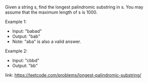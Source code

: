 Given a string s, find the longest palindromic substring in s. You may assume that the maximum length of s is 1000.

Example 1:

- Input: "babad"
- Output: "bab"
- Note: "aba" is also a valid answer.


Example 2:

- Input: "cbbd"
- Output: "bb"


link: https://leetcode.com/problems/longest-palindromic-substring/
